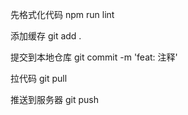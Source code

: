 先格式化代码  npm run lint

添加缓存 git add .

提交到本地仓库 git commit -m 'feat: 注释'

拉代码 git pull

推送到服务器 git push